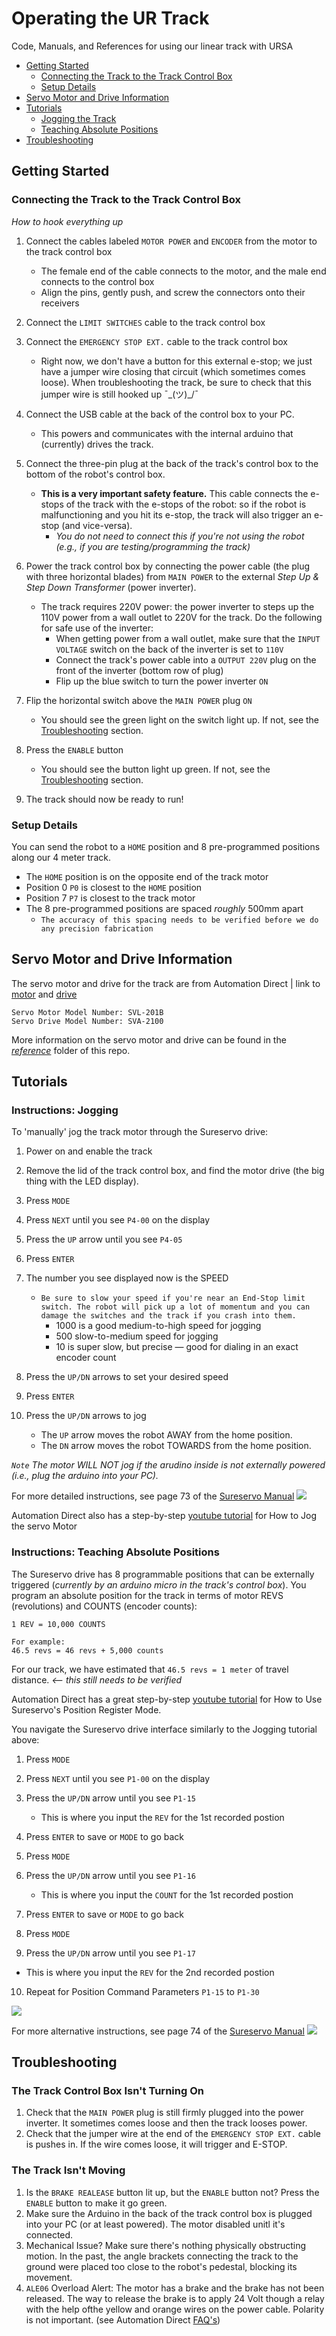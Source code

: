 # Operating the UR Track
Code, Manuals, and References for using our linear track with URSA

- [Getting Started](#getting-started)
    - [Connecting the Track to the Track Control Box](#connecting-the-track-to-the-track-control-box)
    - [Setup Details](#setup-details)
- [Servo Motor and Drive Information](#servo-motor-and-drive-information)
- [Tutorials](#tutorials)
    - [Jogging the Track](#instructions-jogging)
    - [Teaching Absolute Positions](#instructions-teaching-absolute-positions)
- [Troubleshooting](#troubleshooting)
    

## Getting Started
### Connecting the Track to the Track Control Box
_How to hook everything up_

1. Connect the cables labeled `MOTOR POWER` and `ENCODER` from the motor to the track control box

    - The female end of the cable connects to the motor, and the male end connects to the control box
    - Align the pins, gently push, and screw the connectors onto their receivers

2. Connect the `LIMIT SWITCHES` cable to the track control box
3. Connect the `EMERGENCY STOP EXT.` cable to the track control box

    - Right now, we don't have a button for this external e-stop; we just have a jumper wire closing that circuit (which sometimes comes loose). When troubleshooting the track, be sure to check that this jumper wire is still hooked up ¯\_(ツ)_/¯

4. Connect the USB cable at the back of the control box to your PC.

    - This powers and communicates with the internal arduino that (currently) drives the track.

5. Connect the three-pin plug at the back of the track's control box to the bottom of the robot's control box.

    - **This is a very important safety feature.** This cable connects the e-stops of the track with the e-stops of the robot: so if the robot is malfunctioning and you hit its e-stop, the track will also trigger an e-stop (and vice-versa).
        - _You do not need to connect this if you're not using the robot (e.g., if you are testing/programming the track)_

6. Power the track control box by connecting the power cable (the plug with three horizontal blades) from `MAIN POWER` to the external _Step Up & Step Down Transformer_ (power inverter).

    - The track requires 220V power: the power inverter to steps up the 110V power from a wall outlet to 220V for the track. Do the following for safe use of the inverter:
        - When getting power from a wall outlet, make sure that the `INPUT VOLTAGE` switch on the back of the inverter is set to `110V`
        - Connect the track's power cable into a `OUTPUT 220V` plug on the front of the inverter (bottom row of plug)
        - Flip up the blue switch to turn the power inverter `ON`
 
7. Flip the horizontal switch above the `MAIN POWER` plug `ON`

    - You should see the green light on the switch light up. If not, see the [Troubleshooting](#troubleshooting) section.

8. Press the `ENABLE` button

    - You should see the button light up green. If not, see the [Troubleshooting](#troubleshooting) section.

9. The track should now be ready to run!


### Setup Details
You can send the robot to a `HOME` position and 8 pre-programmed positions along our 4 meter track.

- The `HOME` position is on the opposite end of the track motor
- Position 0 `P0` is closest to the `HOME` position
- Position 7 `P7` is closest to the track motor
- The 8 pre-programmed positions are spaced _roughly_ 500mm apart
    - `The accuracy of this spacing needs to be verified before we do any precision fabrication`
        

## Servo Motor and Drive Information
The servo motor and drive for the track are from Automation Direct | link to [motor](https://www.automationdirect.com/adc/shopping/catalog/motion_control/servo_systems/drives_-a-_motors_components/svl-201b) and [drive](https://www.automationdirect.com/adc/shopping/catalog/motion_control/servo_systems/drives_-a-_motors_components/sva-2100)
```
Servo Motor Model Number: SVL-201B
Servo Drive Model Number: SVA-2100
```
More information on the servo motor and drive can be found in the [_reference_](/reference) folder of this repo.

## Tutorials
### Instructions: Jogging
To 'manually' jog the track motor through the Sureservo drive:

1. Power on and enable the track
2. Remove the lid of the track control box, and find the motor drive (the big thing with the LED display).
3. Press `MODE`
4. Press `NEXT` until you see `P4-00` on the display
5. Press the `UP` arrow until you see `P4-05`
6. Press `ENTER`
7. The number you see displayed now is the SPEED 

    - `Be sure to slow your speed if you're near an End-Stop limit switch. The robot will pick up a lot of momentum and you can damage the switches and the track if you crash into them.`
        - 1000 is a good medium-to-high speed for jogging
        - 500 slow-to-medium speed for jogging
        - 10 is super slow, but precise — good for dialing in an exact encoder count

8. Press the `UP/DN` arrows to set your desired speed
9. Press `ENTER`
10. Press the `UP/DN` arrows to jog

    - The `UP` arrow moves the robot AWAY from the home position.
    - The `DN` arrow moves the robot TOWARDS from the home position.

_`Note` The motor WILL NOT jog if the arudino inside is not externally powered (i.e., plug the arduino into your PC)._

For more detailed instructions, see page 73 of the [Sureservo Manual](/reference)
![](https://github.com/madelinegannon/ur_track/blob/master/reference/how-to_jog.png)

Automation Direct also has a step-by-step [youtube tutorial](https://youtu.be/mXcDYoz1iMo) for How to Jog the servo Motor

### Instructions: Teaching Absolute Positions
The Sureservo drive has 8 programmable positions that can be externally triggered (_currently by an arduino micro in the track's control box_). You program an absolute position for the track in terms of motor REVS (revolutions) and COUNTS (encoder counts):

```
1 REV = 10,000 COUNTS

For example:
46.5 revs = 46 revs + 5,000 counts
```

For our track, we have estimated that `46.5 revs = 1 meter` of travel distance. *<-- this still needs to be verified*


Automation Direct has a great step-by-step [youtube tutorial](https://youtu.be/QJGwrEGMhjo) for How to Use Sureservo's Position Register Mode. 

You navigate the Sureservo drive interface similarly to the Jogging tutorial above:

1. Press `MODE`
2. Press `NEXT` until you see `P1-00` on the display
3. Press the `UP/DN` arrow until you see `P1-15`

    - This is where you input the `REV` for the 1st recorded postion

4. Press `ENTER` to save or `MODE` to go back
5. Press `MODE`
6. Press the `UP/DN` arrow until you see `P1-16`

    - This is where you input the `COUNT` for the 1st recorded postion

7. Press `ENTER` to save or `MODE` to go back
8. Press `MODE`
9. Press the `UP/DN` arrow until you see `P1-17`

- This is where you input the `REV` for the 2nd recorded postion

10. Repeat for Position Command Parameters `P1-15` to `P1-30`

![](https://github.com/madelinegannon/ur_track/blob/master/reference/position-command-paramters.png)


For more alternative instructions, see page 74 of the [Sureservo Manual](/reference)
![](https://github.com/madelinegannon/ur_track/blob/master/reference/how-to_teach-positions.png)


## Troubleshooting

### The Track Control Box Isn't Turning On

1. Check that the `MAIN POWER` plug is still firmly plugged into the power inverter. It sometimes comes loose and then the track looses power.
2. Check that the jumper wire at the end of the `EMERGENCY STOP EXT.` cable is pushes in. If the wire comes loose, it will trigger and E-STOP.

### The Track Isn't Moving

1. Is the `BRAKE REALEASE` button lit up, but the `ENABLE` button not? Press the `ENABLE` button to make it go green. 
2. Make sure the Arduino in the back of the track control box is plugged into your PC (or at least powered). The motor disabled unitl it's connected.
3. Mechanical Issue? Make sure there's nothing physically obstructing motion. In the past, the angle brackets connecting the track to the ground were placed too close to the robot's pedestal, blocking its movement.
4. `ALE06` Overload Alert: The motor has a brake and the brake has not been released. The way to release the brake is to apply 24 Volt though a relay with the help ofthe yellow and orange wires on the power cable. Polarity is not important. (see Automation Direct [FAQ's](https://support.automationdirect.com/faq/showfaq.php?id=1156))



